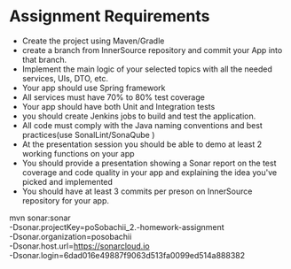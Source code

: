 Assignment Requirements
=========================

-  Create the project using Maven/Gradle
-  create a branch from InnerSource repository and commit your App into that branch.
-  Implement the main logic of your selected topics with all the needed services, UIs, DTO, etc.
-  Your app should use Spring framework
-  All services must have 70% to 80% test coverage
-  Your app should have both Unit and Integration tests
-  you should create Jenkins jobs to build and test the application.
-  All code must comply with the Java naming conventions and best practices(use SonalLint/SonaQube )
-  At the presentation session you should be able to demo at least 2 working functions on your app
-  You should provide a presentation showing a Sonar report on the test coverage and code quality in your app and explaining the idea you&#39;ve picked and implemented
-  You should have at least 3 commits per preson on InnerSource repository for  your app.



mvn sonar:sonar \
  -Dsonar.projectKey=poSobachii_2.-homework-assignment \
  -Dsonar.organization=posobachii \
  -Dsonar.host.url=https://sonarcloud.io \
  -Dsonar.login=6dad016e49887f9063d513fa0099ed514a888382

